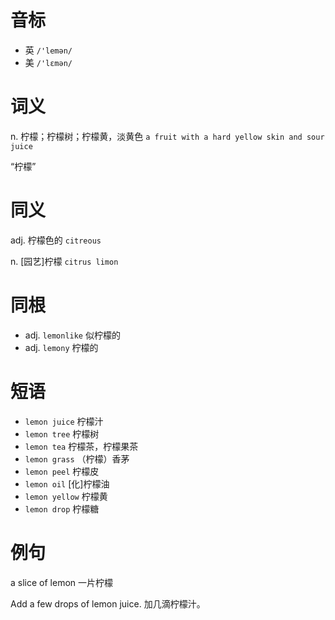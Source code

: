 # 音标

- 英 `/'lemən/`
- 美 `/'lɛmən/`

# 词义

n. 柠檬；柠檬树；柠檬黄，淡黄色
`a fruit with a hard yellow skin and sour juice`



“柠檬”

# 同义

adj. 柠檬色的
`citreous`

n. [园艺]柠檬
`citrus limon`

# 同根

- adj. `lemonlike` 似柠檬的
- adj. `lemony` 柠檬的

# 短语

- `lemon juice` 柠檬汁
- `lemon tree` 柠檬树
- `lemon tea` 柠檬茶，柠檬果茶
- `lemon grass` （柠檬）香茅
- `lemon peel` 柠檬皮
- `lemon oil` [化]柠檬油
- `lemon yellow` 柠檬黄
- `lemon drop` 柠檬糖

# 例句

a slice of lemon
一片柠檬

Add a few drops of lemon juice.
加几滴柠檬汁。



